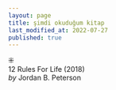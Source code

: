 ```yaml
---
layout: page  
title: şimdi okuduğum kitap  
last_modified_at: 2022-07-27
published: true  
---
```

 
⁜  
12 Rules For Life (2018)  
<i>by</i> Jordan B. Peterson  
<br />
 
